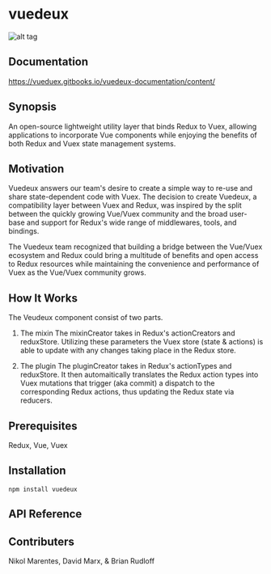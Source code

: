 # vuedeux

![alt tag](https://vuedeux.com/img/portfolio/fullsize/doll.jpg)

## Documentation
https://vueduex.gitbooks.io/vuedeux-documentation/content/

## Synopsis 

An open-source lightweight utility layer that binds Redux to Vuex, allowing applications to incorporate Vue components while enjoying the benefits of both Redux and Vuex state management systems.

## Motivation
Vuedeux answers our team's desire to create a simple way to re-use and share state-dependent code with Vuex. The decision to create Vuedeux, a compatibility layer between Vuex and Redux, was inspired by the split between the quickly growing Vue/Vuex community and the broad user-base and support for Redux's wide range of middlewares, tools, and bindings.

The Vuedeux team recognized that building a bridge between the Vue/Vuex ecosystem and Redux could bring a multitude of benefits and open access to Redux resources while maintaining the convenience and performance of Vuex as the Vue/Vuex community grows.

## How It Works

The Veudeux component consist of two parts.  

1) The mixin
    The mixinCreator takes in Redux's actionCreators and reduxStore.  Utilizing these parameters the Vuex store (state & actions) is able to update with any changes taking place in the Redux store.

2) The plugin
    The pluginCreator takes in Redux's actionTypes and reduxStore.  It then automaitically translates the Redux action types into Vuex mutations that trigger (aka commit) a dispatch to the corresponding Redux actions, thus updating the Redux state via reducers. 


## Prerequisites
Redux, Vue, Vuex

## Installation

```
npm install vuedeux
```

## API Reference

## Contributers
Nikol Marentes, David Marx, & Brian Rudloff 
